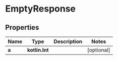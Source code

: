 
# EmptyResponse

## Properties
Name | Type | Description | Notes
------------ | ------------- | ------------- | -------------
**a** | **kotlin.Int** |  |  [optional]



